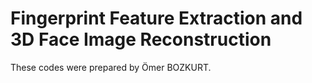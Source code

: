 # Fingerprint Feature Extraction and 3D Face Image Reconstruction
These codes were prepared by Ömer BOZKURT.
